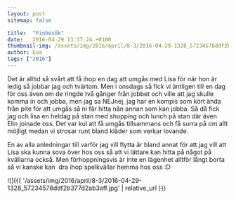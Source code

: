 ```yaml
---
layout: post
sitemap: false

title:  "Finbesök"
date:   2016-04-29 13:37:24 +0100
thumbnail-img: /assets/img/2016/april/8-3/2016-04-29-1328_57234578ddf2b377d2ab3aff.jpg
author: Eva
tags: ["2016"]
---
```


Det är alltid så svårt att få ihop en dag att umgås med Lisa för när hon är ledig så jobbar jag och tvärtom. Men i onsdags så fick vi äntligen till en dag för oss även om de ringde två gånger från jobbet och ville att jag skulle komma in och jobba, men jag sa NEJnej, jag har en kompis som kört ända från pite för att umgås så ni får hitta nån annan som kan jobba. Så då fick jag och lisa en heldag på stan med shopping och lunch på stan där även Elin joinade oss. Det var kul att få umgås tillsammans och få surra på om allt möjligt medan vi strosar runt bland kläder som verkar lovande. 

En av alla anledningar till varför jag vill flytta är bland annat för att jag vill att Lisa ska kunna sova över hos oss så att vi lättare kan hitta på något på kvällarna också. Men förhoppningsvis är inte en lägenhet alltför långt borta så vi kanske kan  dra ihop spelkvällar hemma hos oss :D

![]({{ '/assets/img/2016/april/8-3/2016-04-29-1328_57234578ddf2b377d2ab3aff.jpg'  | relative_url }})

